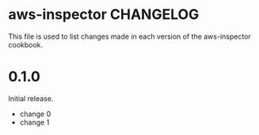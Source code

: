 # aws-inspector CHANGELOG

This file is used to list changes made in each version of the aws-inspector cookbook.

# 0.1.0

Initial release.

- change 0
- change 1

